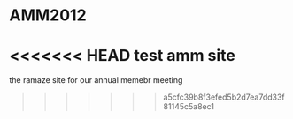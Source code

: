 AMM2012
=======

<<<<<<< HEAD
test amm site
=======
the ramaze site for our annual memebr meeting
>>>>>>> a5cfc39b8f3efed5b2d7ea7dd33f81145c5a8ec1
